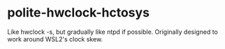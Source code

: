 # polite-hwclock-hctosys
Like hwclock -s, but gradually like ntpd if possible.  Originally designed to work around WSL2's clock skew.
